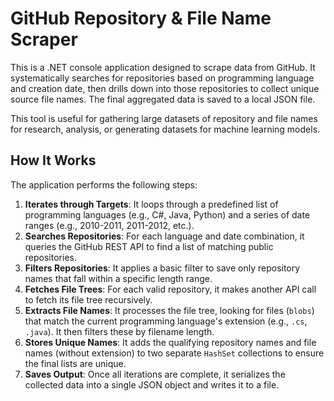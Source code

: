 # GitHub Repository & File Name Scraper

This is a .NET console application designed to scrape data from GitHub. It systematically searches for repositories based on programming language and creation date, then drills down into those repositories to collect unique source file names. The final aggregated data is saved to a local JSON file.

This tool is useful for gathering large datasets of repository and file names for research, analysis, or generating datasets for machine learning models.

## How It Works

The application performs the following steps:

1.  **Iterates through Targets**: It loops through a predefined list of programming languages (e.g., C#, Java, Python) and a series of date ranges (e.g., 2010-2011, 2011-2012, etc.).
2.  **Searches Repositories**: For each language and date combination, it queries the GitHub REST API to find a list of matching public repositories.
3.  **Filters Repositories**: It applies a basic filter to save only repository names that fall within a specific length range.
4.  **Fetches File Trees**: For each valid repository, it makes another API call to fetch its file tree recursively.
5.  **Extracts File Names**: It processes the file tree, looking for files (`blobs`) that match the current programming language's extension (e.g., `.cs`, `.java`). It then filters these by filename length.
6.  **Stores Unique Names**: It adds the qualifying repository names and file names (without extension) to two separate `HashSet` collections to ensure the final lists are unique.
7.  **Saves Output**: Once all iterations are complete, it serializes the collected data into a single JSON object and writes it to a file.